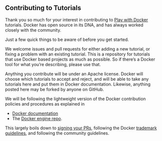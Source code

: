 ## Contributing to Tutorials ##

Thank you so much for your interest in contributing to [Play with Docker](http://play-with-docker.com) tutorials. Docker has open source in its DNA, and has always worked closely with the community.

Just a few quick things to be aware of before you get started.

We welcome issues and pull requests for either adding a new tutorial, or fixing a problem with an existing tutorial. This is a repository for tutorials that use Docker based projects as much as possible. So if there’s a Docker tool for what you’re describing, please use that.

Anything you contribute will be under an Apache license. Docker will choose which tutorials to accept and reject, and will be able to take any tutorials here and put them in Docker documentation. Likewise, anything posted here may be forked by anyone on GitHub.

We will be following the lightweight version of the Docker contribution policies and procedures as explained in
- [Docker documentation](https://docs.docker.com)
- The [Docker engine repo](https://github.com/moby/moby/blob/master/CONTRIBUTING.md).

This largely boils down to [signing your PRs](https://github.com/moby/moby/blob/master/CONTRIBUTING.md#sign-your-work), following the Docker [trademark guidelines](https://www.docker.com/trademark-guidelines), and following the community guidelines.
